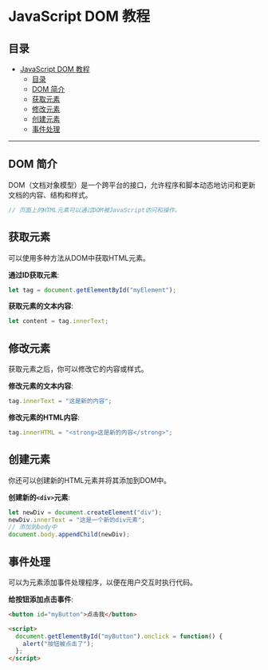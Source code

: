 # JavaScript DOM 教程

## 目录

- [JavaScript DOM 教程](#javascript-dom-教程)
  - [目录](#目录)
  - [DOM 简介](#dom-简介)
  - [获取元素](#获取元素)
  - [修改元素](#修改元素)
  - [创建元素](#创建元素)
  - [事件处理](#事件处理)

---

## DOM 简介

DOM（文档对象模型）是一个跨平台的接口，允许程序和脚本动态地访问和更新文档的内容、结构和样式。

```javascript
// 页面上的HTML元素可以通过DOM被JavaScript访问和操作。
```

## 获取元素

可以使用多种方法从DOM中获取HTML元素。

**通过ID获取元素**:

```javascript
let tag = document.getElementById("myElement");
```

**获取元素的文本内容**:

```javascript
let content = tag.innerText;
```

## 修改元素

获取元素之后，你可以修改它的内容或样式。

**修改元素的文本内容**:

```javascript
tag.innerText = "这是新的内容";
```

**修改元素的HTML内容**:

```javascript
tag.innerHTML = "<strong>这是新的内容</strong>";
```

## 创建元素

你还可以创建新的HTML元素并将其添加到DOM中。

**创建新的`<div>`元素**:

```javascript
let newDiv = document.createElement("div");
newDiv.innerText = "这是一个新的div元素";
// 添加到body中
document.body.appendChild(newDiv);
```

## 事件处理

可以为元素添加事件处理程序，以便在用户交互时执行代码。

**给按钮添加点击事件**:

```html
<button id="myButton">点击我</button>

<script>
  document.getElementById("myButton").onclick = function() {
    alert("按钮被点击了");
  };
</script>
```
